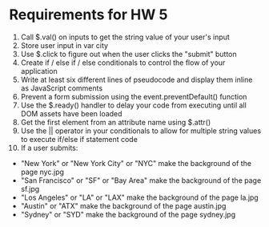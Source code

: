 # Requirements for HW 5
1. Call $.val() on inputs to get the string value of your user's input
2. Store user input in var city
3. Use $.click to figure out when the user clicks the "submit" button
4. Create if / else if / else conditionals to control the flow of your application
5. Write at least six different lines of pseudocode and display them inline as JavaScript comments
6. Prevent a form submission using the event.preventDefault() function
7. Use the $.ready() handler to delay your code from executing until all DOM assets have been loaded
8. Get the first element from an attribute name using $.attr()
9. Use the || operator in your conditionals to allow for multiple string values to execute if/else if statement code
10. If a user submits:
  * "New York" or "New York City" or "NYC" make the background of the page nyc.jpg
  * "San Francisco" or "SF" or "Bay Area" make the background of the page sf.jpg
  * "Los Angeles" or "LA" or "LAX" make the background of the page la.jpg
  * "Austin" or "ATX" make the background of the page austin.jpg
  * "Sydney" or "SYD" make the background of the page sydney.jpg

